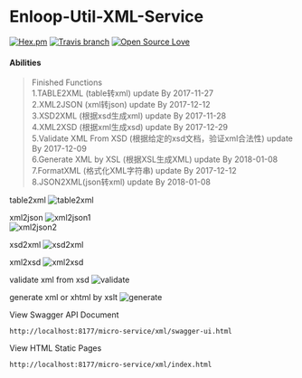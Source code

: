 # Enloop-Util-XML-Service

[![Hex.pm](https://img.shields.io/hexpm/l/plug.svg)]()
[![Travis branch](https://img.shields.io/travis/rust-lang/rust/master.svg)]()
[![Open Source Love](https://badges.frapsoft.com/os/v2/open-source.svg?v=103)](https://github.com/ellerbrock/open-source-badges/)

 #### Abilities
>  Finished Functions<br/>
 1.TABLE2XML (table转xml) update By 2017-11-27<br/>
 2.XML2JSON (xml转json) update By 2017-12-12<br/>
 3.XSD2XML (根据xsd生成xml) update By 2017-11-28<br/>
 4.XML2XSD (根据xml生成xsd) update By 2017-12-29<br/>
 5.Validate XML From XSD (根据给定的xsd文档，验证xml合法性) update By 2017-12-09<br/>
 6.Generate XML by XSL (根据XSL生成XML) update By 2018-01-08<br/>
 7.FormatXML (格式化XML字符串) update By 2017-12-12<br/>
 8.JSON2XML(json转xml) update By 2018-01-08<br/>
 
table2xml
![table2xml](http://orkf3vfng.bkt.clouddn.com/json2xml.png)

xml2json
![xml2json1](http://orkf3vfng.bkt.clouddn.com/xml2json1.png)
<br/>
![xml2json2](http://orkf3vfng.bkt.clouddn.com/xml2json2.png)

xsd2xml
![xsd2xml](http://orkf3vfng.bkt.clouddn.com/xsd2xml.png)

xml2xsd
![xml2xsd](http://orkf3vfng.bkt.clouddn.com/xml2xsd.png)

validate xml from xsd
![validate](http://orkf3vfng.bkt.clouddn.com/validtaexmlfromxsd.png)

generate xml or xhtml by xslt
![generate](http://orkf3vfng.bkt.clouddn.com/genxmlfromxsl.png)

View Swagger API Document

```text
http://localhost:8177/micro-service/xml/swagger-ui.html
```

View HTML Static Pages

```text
http://localhost:8177/micro-service/xml/index.html
```
 
